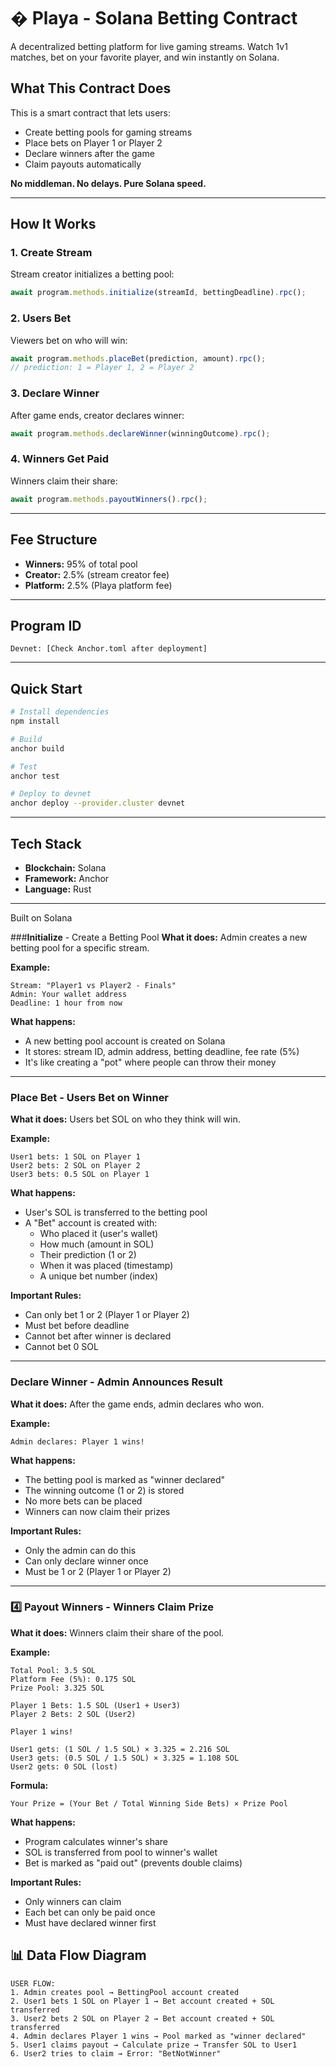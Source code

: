 # �️ Playa - Solana Betting Contract

A decentralized betting platform for live gaming streams. Watch 1v1 matches, bet on your favorite player, and win instantly on Solana.

## What This Contract Does

This is a smart contract that lets users:
- Create betting pools for gaming streams
- Place bets on Player 1 or Player 2
- Declare winners after the game
- Claim payouts automatically

**No middleman. No delays. Pure Solana speed.**

---

## How It Works

### 1. Create Stream
Stream creator initializes a betting pool:
```typescript
await program.methods.initialize(streamId, bettingDeadline).rpc();
```

### 2. Users Bet
Viewers bet on who will win:
```typescript
await program.methods.placeBet(prediction, amount).rpc();
// prediction: 1 = Player 1, 2 = Player 2
```

### 3. Declare Winner
After game ends, creator declares winner:
```typescript
await program.methods.declareWinner(winningOutcome).rpc();
```

### 4. Winners Get Paid
Winners claim their share:
```typescript
await program.methods.payoutWinners().rpc();
```

---

## Fee Structure

- **Winners:** 95% of total pool
- **Creator:** 2.5% (stream creator fee)
- **Platform:** 2.5% (Playa platform fee)

---

## Program ID

```
Devnet: [Check Anchor.toml after deployment]
```

---

## Quick Start

```bash
# Install dependencies
npm install

# Build
anchor build

# Test
anchor test

# Deploy to devnet
anchor deploy --provider.cluster devnet
```

---

## Tech Stack

- **Blockchain:** Solana
- **Framework:** Anchor
- **Language:** Rust

---

Built on Solana


###**Initialize** - Create a Betting Pool
**What it does:** Admin creates a new betting pool for a specific stream.

**Example:**
```
Stream: "Player1 vs Player2 - Finals"
Admin: Your wallet address
Deadline: 1 hour from now
```

**What happens:**
- A new betting pool account is created on Solana
- It stores: stream ID, admin address, betting deadline, fee rate (5%)
- It's like creating a "pot" where people can throw their money

---

###  **Place Bet** - Users Bet on Winner
**What it does:** Users bet SOL on who they think will win.

**Example:**
```
User1 bets: 1 SOL on Player 1
User2 bets: 2 SOL on Player 2
User3 bets: 0.5 SOL on Player 1
```

**What happens:**
- User's SOL is transferred to the betting pool
- A "Bet" account is created with:
  - Who placed it (user's wallet)
  - How much (amount in SOL)
  - Their prediction (1 or 2)
  - When it was placed (timestamp)
  - A unique bet number (index)

**Important Rules:**
- Can only bet 1 or 2 (Player 1 or Player 2)
- Must bet before deadline
- Cannot bet after winner is declared
- Cannot bet 0 SOL

--- 

### **Declare Winner** - Admin Announces Result
**What it does:** After the game ends, admin declares who won.

**Example:**
```
Admin declares: Player 1 wins!
```

**What happens:**
- The betting pool is marked as "winner declared"
- The winning outcome (1 or 2) is stored
- No more bets can be placed
- Winners can now claim their prizes

**Important Rules:**
- Only the admin can do this
- Can only declare winner once
- Must be 1 or 2 (Player 1 or Player 2)

---

### 4️⃣ **Payout Winners** - Winners Claim Prize
**What it does:** Winners claim their share of the pool.

**Example:**
```
Total Pool: 3.5 SOL
Platform Fee (5%): 0.175 SOL
Prize Pool: 3.325 SOL

Player 1 Bets: 1.5 SOL (User1 + User3)
Player 2 Bets: 2 SOL (User2)

Player 1 wins!

User1 gets: (1 SOL / 1.5 SOL) × 3.325 = 2.216 SOL
User3 gets: (0.5 SOL / 1.5 SOL) × 3.325 = 1.108 SOL
User2 gets: 0 SOL (lost)
```

**Formula:**
```
Your Prize = (Your Bet / Total Winning Side Bets) × Prize Pool
```

**What happens:**
- Program calculates winner's share
- SOL is transferred from pool to winner's wallet
- Bet is marked as "paid out" (prevents double claims)

**Important Rules:**
- Only winners can claim
- Each bet can only be paid once
- Must have declared winner first


## 📊 Data Flow Diagram

```
USER FLOW:
1. Admin creates pool → BettingPool account created
2. User1 bets 1 SOL on Player 1 → Bet account created + SOL transferred
3. User2 bets 2 SOL on Player 2 → Bet account created + SOL transferred
4. Admin declares Player 1 wins → Pool marked as "winner declared"
5. User1 claims payout → Calculate prize → Transfer SOL to User1
6. User2 tries to claim → Error: "BetNotWinner"
```


